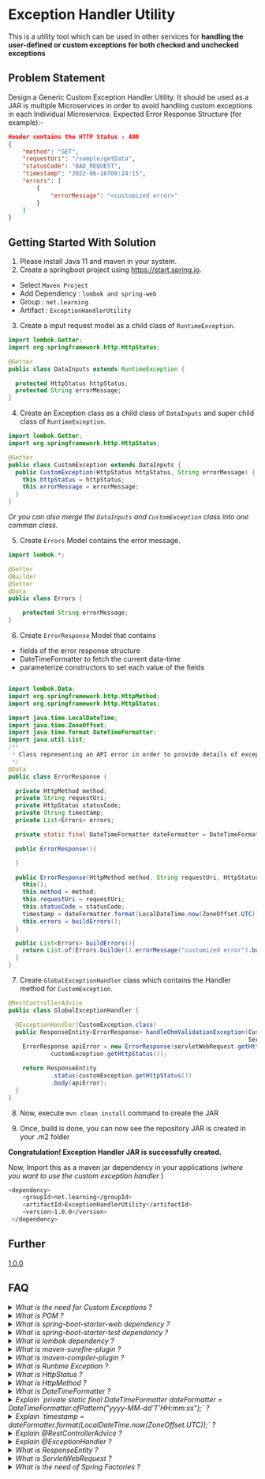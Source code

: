 # Exception Handler Utility

This is a utility tool which can be used in other services for **handling the user-defined or custom exceptions for both checked and unchecked exceptions**

## Problem Statement

Design a Generic Custom Exception Handler Utility.
It should be used as a JAR is multiple Microservices in order to avoid handling custom exceptions in each Individual Microservice. 
Expected Error Response Structure (for example):-
```json
Header contains the HTTP Status : 400
{
    "method": "GET",
    "requestUri": "/sample/getData",
    "statusCode": "BAD_REQUEST",
    "timestamp": "2022-06-16T09:24:15",
    "errors": [
        {
            "errorMessage": "<customized error>"
        }
    ]
}
```

## Getting Started With Solution


1. Please install Java 11 and maven in your system.
2. Create a springboot project using https://start.spring.io. <br>
* Select `Maven Project` 
* Add Dependency : `lombok and spring-web` 
* Group : `net.learning`
* Artifact : `ExceptionHandlerUtility`


3. Create a input request model as a child class of `RuntimeException`.
```java
import lombok.Getter;
import org.springframework.http.HttpStatus;

@Getter
public class DataInputs extends RuntimeException {

  protected HttpStatus httpStatus;
  protected String errorMessage;
} 
```
4. Create an Exception class as a child class of `DataInputs` and super child class of `RuntimeException`.
```java
import lombok.Getter;
import org.springframework.http.HttpStatus;

@Getter
public class CustomException extends DataInputs {
  public CustomException(HttpStatus httpStatus, String errorMessage) {
    this.httpStatus = httpStatus;
    this.errorMessage = errorMessage;
  }
}
```
<I>Or you can also merge the `DataInputs` and `CustomException` class into one comman class. </I>

5. Create `Errors` Model contains the error message.
```java
import lombok.*;

@Getter
@Builder
@Setter
@Data
public class Errors {

    protected String errorMessage;
}
```

6. Create `ErrorResponse` Model that contains 
* fields of the error response structure
* DateTimeFormatter to fetch the current data-time
* parameterize constructors to set each value of the fields
```java

import lombok.Data;
import org.springframework.http.HttpMethod;
import org.springframework.http.HttpStatus;

import java.time.LocalDateTime;
import java.time.ZoneOffset;
import java.time.format.DateTimeFormatter;
import java.util.List;
/**
 * Class representing an API error in order to provide details of exceptions thrown back to the client
 */
@Data
public class ErrorResponse {

  private HttpMethod method;
  private String requestUri;
  private HttpStatus statusCode;
  private String timestamp;
  private List<Errors> errors;

  private static final DateTimeFormatter dateFormatter = DateTimeFormatter.ofPattern("yyyy-MM-dd'T'HH:mm:ss");

  public ErrorResponse(){

  }

  public ErrorResponse(HttpMethod method, String requestUri, HttpStatus statusCode) {
    this();
    this.method = method;
    this.requestUri = requestUri;
    this.statusCode = statusCode;
    timestamp = dateFormatter.format(LocalDateTime.now(ZoneOffset.UTC));
    this.errors = buildErrors();
  }

  public List<Errors> buildErrors(){
    return List.of(Errors.builder().errorMessage("customized error").build());
  }
}
```

7. Create `GlobalExceptionHandler` class which contains the Handler method for `CustomException`.
```java
@RestControllerAdvice
public class GlobalExceptionHandler {

  @ExceptionHandler(CustomException.class)
  public ResponseEntity<ErrorResponse> handleOhmValidationException(CustomException customException,
                                                                    ServletWebRequest servletWebRequest) {
    ErrorResponse apiError = new ErrorResponse(servletWebRequest.getHttpMethod(), servletWebRequest.getRequest().getRequestURI(),
            customException.getHttpStatus());

    return ResponseEntity
            .status(customException.getHttpStatus())
            .body(apiError);
  }
} 
```

8. Now, execute `mvn clean install` command to create the JAR

9. Once, build is done, you can now see the repository JAR is created in your .m2 folder

**Congratulation! Exception Handler JAR is successfully created.** 

Now, Import this as a maven jar dependency in your applications
(_where you want to use the custom exception handler_ )
```bash
<dependency>
    <groupId>net.learning</groupId>
    <artifactId>ExceptionHandlerUtility</artifactId>
    <version>1.0.0</version>
 </dependency>
```

[//]: # (## References)

## Further

[1.0.0](https://github.com/KomalJayswal/Exception-Handler-Utlity/tree/version_1.0.0)

## FAQ

<details>
    <summary><I>What is the need for Custom Exceptions ?</I></summary>

Inbuilt Exceptions Handling Mechanism in Java covers almost all general exceptions that are bound to happen in programming.
However, we sometimes need to supplement these standard exceptions with our own

These are the main reasons for introducing custom exceptions :

- **Flexibility** : to Customize the Error Response Structure of all the Exsisting Standard Exceptions.

- **Business logic exceptions** : exceptions that are specific to the business logic and workflow. These help the application users or the developers understand what the exact problem is.
  To catch and provide specific treatment to a subset of existing Java exceptions.

- **Handles unchecked Exceptions** : For all the unknown exceptions, we can generalize them

- **New HTTP Status Series** : We can extend the HTTP status after 4XX and 5XX series
</details>

<details>
    <summary><I>What is POM ?</I></summary>
A Project Object Model or POM is the fundamental unit of work in Maven. It is an XML file that contains information about the project and configuration details used by Maven to build the project.
</details>

<details>
    <summary><I>What is spring-boot-starter-web dependency ?</I></summary>

Starter for building web, including RESTful, applications using Spring MVC. Uses Tomcat as the default embedded container.

```xml
<dependency>
    <groupId>org.springframework.boot</groupId>
    <artifactId>spring-boot-starter-web</artifactId>
</dependency>
```
</details>

<details>
    <summary><I>What is spring-boot-starter-test dependency ?</I></summary>

Starter for testing Spring Boot applications with libraries including JUnit Jupiter, Hamcrest and Mockito

```xml
<dependency>
    <groupId>org.springframework.boot</groupId>
    <artifactId>spring-boot-starter-test</artifactId>
</dependency>
```
</details>

<details>
    <summary><I>What is lombok dependency ?</I></summary>

Automatic generation of getters, setters, equals, hashCode and toString, and more!

```xml
<dependency>
    <groupId>org.projectlombok</groupId>
    <artifactId>lombok</artifactId>
</dependency>
```
</details>

<details>
    <summary><I>What is maven-surefire-plugin ?</I></summary>

The Surefire Plugin is used during the test phase of the build lifecycle to execute the unit tests of an application.

```xml
<plugin>
    <groupId>org.apache.maven.plugins</groupId>
    <artifactId>maven-surefire-plugin</artifactId>
</plugin>
```
</details>

<details>
    <summary><I>What is maven-compiler-plugin ?</I></summary>

The Compiler Plugin is used to compile the sources of your project. <br>
This plugin has two goals (which are already bound to specific phases of the default lifecycle) : <br>
* compile – compile main source files. <br>
* testCompile – compile test source files

```xml
<plugin>
    <groupId>org.apache.maven.plugins</groupId>
    <artifactId>maven-compiler-plugin</artifactId>
</plugin>
```
</details>

<details>
    <summary><I>What is Runtime Exception ?</I></summary>


</details>

<details>
    <summary><I>What is HttpStatus ?</I></summary>


</details>

<details>
    <summary><I>What is HttpMethod ?</I></summary>


</details>

<details>
    <summary><I>What is DateTimeFormatter ?</I></summary>


</details>

<details>
    <summary><I>Explain `private static final DateTimeFormatter dateFormatter = DateTimeFormatter.ofPattern("yyyy-MM-dd'T'HH:mm:ss");` ?</I></summary>


</details>

<details>
    <summary><I>Explain `timestamp = dateFormatter.format(LocalDateTime.now(ZoneOffset.UTC));` ?</I></summary>


</details>

<details>
    <summary><I>Explain @RestControllerAdvice ?</I></summary>


</details>

<details>
    <summary><I>Explain @ExceptionHandler ?</I></summary>


</details>

<details>
    <summary><I>What is ResponseEntity ?</I></summary>


</details>

<details>
    <summary><I>What is ServletWebRequest ?</I></summary>


</details>

<details>
    <summary><I>What is the need of Spring Factories ?</I></summary>


</details>
